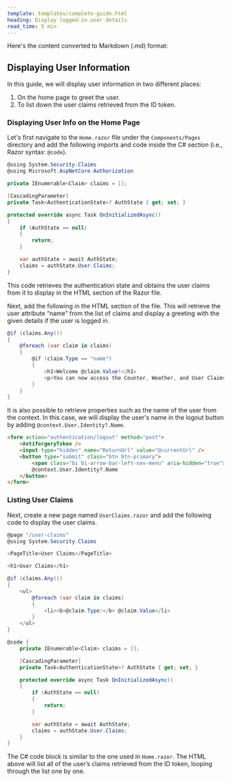 ```yaml
---
template: templates/complete-guide.html
heading: Display logged-in user details
read_time: 5 min
---
```


Here's the content converted to Markdown (.md) format:

## Displaying User Information

In this guide, we will display user information in two different places:

1. On the home page to greet the user.
2. To list down the user claims retrieved from the ID token.

### Displaying User Info on the Home Page

Let's first navigate to the `Home.razor` file under the `Components/Pages` directory and add the following imports and code inside the C# section (i.e., Razor syntax: `@code`).

```csharp
@using System.Security.Claims
@using Microsoft.AspNetCore.Authorization

private IEnumerable<Claim> claims = [];

[CascadingParameter]
private Task<AuthenticationState>? AuthState { get; set; }

protected override async Task OnInitializedAsync()
{
    if (AuthState == null)
    {
        return;
    }

    var authState = await AuthState;
    claims = authState.User.Claims;
}
```

This code retrieves the authentication state and obtains the user claims from it to display in the HTML section of the Razor file.

Next, add the following in the HTML section of the file. This will retrieve the user attribute “name” from the list of claims and display a greeting with the given details if the user is logged in.

```csharp
@if (claims.Any())
{
    @foreach (var claim in claims)
    {
        @if (claim.Type == "name") 
        {
            <h1>Welcome @claim.Value!</h1>
            <p>You can now access the Counter, Weather, and User Claims tab.</p>
        }
    }
}
```

It is also possible to retrieve properties such as the name of the user from the context. In this case, we will display the user's name in the logout button by adding `@context.User.Identity?.Name`.

```html
<form action="authentication/logout" method="post">
    <AntiforgeryToken />
    <input type="hidden" name="ReturnUrl" value="@currentUrl" />
    <button type="submit" class="btn btn-primary">
        <span class="bi bi-arrow-bar-left-nav-menu" aria-hidden="true"></span> Logout
        @context.User.Identity?.Name
    </button>
</form>
```

### Listing User Claims

Next, create a new page named `UserClaims.razor` and add the following code to display the user claims.

```csharp
@page "/user-claims"
@using System.Security.Claims

<PageTitle>User Claims</PageTitle>

<h1>User Claims</h1>

@if (claims.Any())
{
    <ul>
        @foreach (var claim in claims)
        {
            <li><b>@claim.Type:</b> @claim.Value</li>
        }
    </ul>
}

@code {
    private IEnumerable<Claim> claims = [];

    [CascadingParameter]
    private Task<AuthenticationState>? AuthState { get; set; }

    protected override async Task OnInitializedAsync()
    {
        if (AuthState == null)
        {
            return;
        }

        var authState = await AuthState;
        claims = authState.User.Claims;
    }
}
```

The C# code block is similar to the one used in `Home.razor`. The HTML above will list all of the user’s claims retrieved from the ID token, looping through the list one by one.



